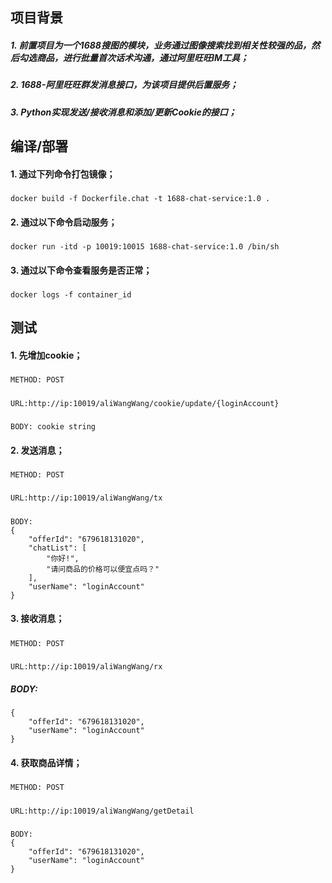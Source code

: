 ## 项目背景
##### 1. 前置项目为一个1688搜图的模块，业务通过图像搜索找到相关性较强的品，然后勾选商品，进行批量首次话术沟通，通过阿里旺旺IM工具；

##### 2. 1688-阿里旺旺群发消息接口，为该项目提供后置服务；

##### 3. Python实现发送/接收消息和添加/更新Cookie的接口；



## 编译/部署
#### 1. 通过下列命令打包镜像；
##### 
	docker build -f Dockerfile.chat -t 1688-chat-service:1.0 .

#### 2. 通过以下命令启动服务；
##### 
	docker run -itd -p 10019:10015 1688-chat-service:1.0 /bin/sh

#### 3. 通过以下命令查看服务是否正常；
##### 
	docker logs -f container_id



## 测试
#### 1. 先增加cookie；
##### 
	METHOD: POST
##### 
	URL:http://ip:10019/aliWangWang/cookie/update/{loginAccount}
##### 
	BODY: cookie string

#### 2. 发送消息；
##### 
	METHOD: POST
##### 
	URL:http://ip:10019/aliWangWang/tx
##### 
	BODY: 
	{
		"offerId": "679618131020",
		"chatList": [
			"你好!",
			"请问商品的价格可以便宜点吗？"
		],
		"userName": "loginAccount"
	}

#### 3. 接收消息；
##### 
	METHOD: POST
##### 
	URL:http://ip:10019/aliWangWang/rx
##### BODY: 
	{
		"offerId": "679618131020",
		"userName": "loginAccount"
	}

#### 4. 获取商品详情；
#####
	METHOD: POST
##### 
	URL:http://ip:10019/aliWangWang/getDetail
##### 
	BODY: 
	{
		"offerId": "679618131020",
		"userName": "loginAccount"
	}
